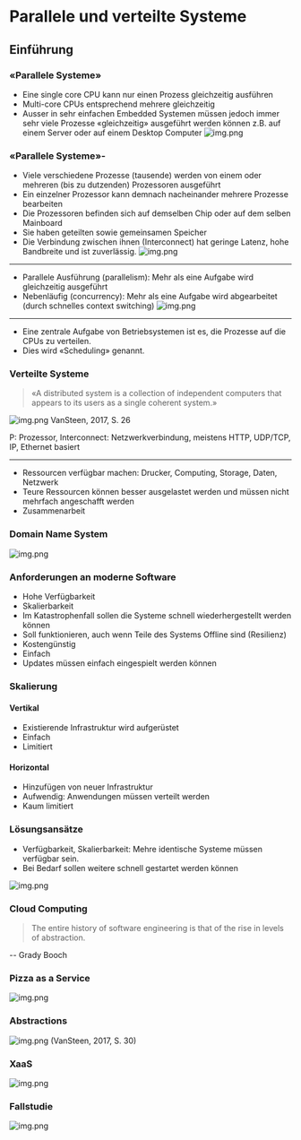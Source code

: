 <!-- headingDivider: 3 -->
# Parallele und verteilte Systeme
## Einführung
### «Parallele Systeme»
- Eine single core CPU kann nur einen Prozess gleichzeitig ausführen
- Multi-core CPUs entsprechend mehrere gleichzeitig
- Ausser in sehr einfachen Embedded Systemen müssen jedoch immer sehr viele Prozesse «gleichzeitig» ausgeführt werden können z.B. auf einem Server oder auf einem Desktop Computer
![img.png](htop.png)

### «Parallele Systeme»- 

- Viele verschiedene Prozesse (tausende) werden von einem oder mehreren (bis zu dutzenden) Prozessoren ausgeführt
- Ein einzelner Prozessor kann demnach nacheinander mehrere Prozesse bearbeiten
- Die Prozessoren befinden sich auf demselben Chip oder auf dem selben Mainboard
- Sie haben geteilten sowie gemeinsamen Speicher
- Die Verbindung zwischen ihnen (Interconnect) hat geringe Latenz, hohe Bandbreite und ist zuverlässig.
![img.png](parallelSystems)

---

- Parallele Ausführung (parallelism): Mehr als eine Aufgabe wird gleichzeitig ausgeführt
- Nebenläufig (concurrency): Mehr als eine Aufgabe wird abgearbeitet (durch schnelles context switching)
![img.png](concurrent_vs_parallel.png)

---

- Eine zentrale Aufgabe von Betriebsystemen ist es, die Prozesse auf die CPUs zu verteilen.
- Dies wird «Scheduling» genannt.


### Verteilte Systeme

> «A distributed system is a collection of independent computers that appears to its users as a single coherent system.»

![img.png](DistributedSystem.png)
VanSteen, 2017, S. 26

P: Prozessor,
Interconnect: Netzwerkverbindung, meistens HTTP, UDP/TCP, IP, Ethernet basiert


---

- Ressourcen verfügbar machen: Drucker, Computing, Storage, Daten, Netzwerk
- Teure Ressourcen können besser ausgelastet werden und müssen nicht mehrfach angeschafft werden
- Zusammenarbeit

### Domain Name System
![img.png](DomainNameSystem)


### Anforderungen an moderne Software

- Hohe Verfügbarkeit
- Skalierbarkeit
- Im Katastrophenfall sollen die Systeme schnell wiederhergestellt werden können
- Soll funktionieren, auch wenn Teile des Systems Offline sind (Resilienz)
- Kostengünstig
- Einfach
- Updates müssen einfach eingespielt werden können

### Skalierung
#### Vertikal
- Existierende Infrastruktur wird aufgerüstet
- Einfach
- Limitiert

#### Horizontal
- Hinzufügen von neuer Infrastruktur
- Aufwendig: Anwendungen müssen verteilt werden
- Kaum limitiert

### Lösungsansätze

- Verfügbarkeit, Skalierbarkeit: Mehre identische Systeme müssen verfügbar sein. 
- Bei Bedarf sollen weitere schnell gestartet werden können

![img.png](LoadBalancing.png)

### Cloud Computing
> The entire history of software engineering is that of the rise in levels of abstraction.

-- Grady Booch


### Pizza as a Service

![img.png](PizzaAsAService.png)

### Abstractions
![img.png](Abstractions.png)
(VanSteen, 2017, S. 30)

### XaaS
![img.png](XaaS.png)


### Fallstudie

![img.png](CaseStudyDashboard.png)
